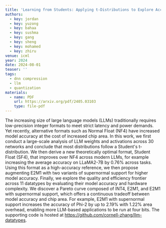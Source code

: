 ```yaml
---
title: 'Learning from Students: Applying t-Distributions to Explore Accurate and Efficient Formats for LLMs'
authors:
  - key: jordan
  - key: yuzong
  - key: bahaa
  - key: sushma
  - key: gang
  - key: sheng
  - key: mohamed
  - key: zhiru
venue: icml
year: 2024
date: 2024-08-01
teaser: ''
tags:
  - dnn compression
  - llm
  - quantization
materials:
  - name: PDF
    url: https://arxiv.org/pdf/2405.03103
    type: file-pdf
---
```

The increasing size of large language models (LLMs) traditionally requires low-precision integer formats to meet strict latency and power demands. Yet recently, alternative formats such as Normal Float (NF4) have increased model accuracy at the cost of increased chip area. In this work, we first conduct a large-scale analysis of LLM weights and activations across 30 networks and conclude that most distributions follow a Student's t-distribution. We then derive a new theoretically optimal format, Student Float (SF4), that improves over NF4 across modern LLMs, for example increasing the average accuracy on LLaMA2-7B by 0.76% across tasks. Using this format as a high-accuracy reference, we then propose augmenting E2M1 with two variants of supernormal support for higher model accuracy. Finally, we explore the quality and efficiency frontier across 11 datatypes by evaluating their model accuracy and hardware complexity. We discover a Pareto curve composed of INT4, E2M1, and E2M1 with supernormal support, which offers a continuous tradeoff between model accuracy and chip area. For example, E2M1 with supernormal support increases the accuracy of Phi-2 by up to 2.19% with 1.22% area overhead, enabling more LLM-based applications to be run at four bits. The supporting code is hosted at https://github.com/cornell-zhang/llm-datatypes.
